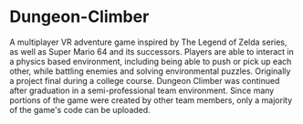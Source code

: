 # Dungeon-Climber

A multiplayer VR adventure game inspired by The Legend of Zelda series, as well as Super Mario 64 and its successors. Players are able to interact in a physics based environment, including being able to push or pick up each other, while battling enemies and solving environmental puzzles.
Originally a project final during a college course. Dungeon Climber was continued after graduation in a semi-professional team environment. Since many portions of the game were created by other team members, only a majority of the game's code can be uploaded.
